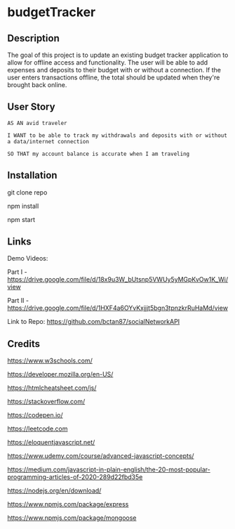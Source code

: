 # budgetTracker

## Description

The goal of this project is to update an existing budget tracker application to allow for offline access and functionality. The user will be able to add expenses and deposits to their budget with or without a connection. If the user enters transactions offline, the total should be updated when they're brought back online.

## User Story

`AS AN avid traveler`

`I WANT to be able to track my withdrawals and deposits with or without a data/internet connection`

`SO THAT my account balance is accurate when I am traveling `


## Installation

git clone repo

npm install 

npm start

## Links

Demo Videos: 

Part I - https://drive.google.com/file/d/18x9u3W_bUtsnp5VWUy5yMGpKvOw1K_Wi/view

Part II - https://drive.google.com/file/d/1HXF4a6OYvKxjjjt5bgn3tpnzkrRuHaMd/view

Link to Repo: https://github.com/bctan87/socialNetworkAPI

## Credits

https://www.w3schools.com/

https://developer.mozilla.org/en-US/

https://htmlcheatsheet.com/js/

https://stackoverflow.com/

https://codepen.io/

https://leetcode.com

https://eloquentjavascript.net/

https://www.udemy.com/course/advanced-javascript-concepts/

https://medium.com/javascript-in-plain-english/the-20-most-popular-programming-articles-of-2020-289d22fbd35e

https://nodejs.org/en/download/

https://www.npmjs.com/package/express

https://www.npmjs.com/package/mongoose


